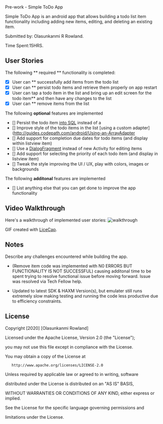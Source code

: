 Pre-work - Simple ToDo App

Simple ToDo App is an android app that allows building a todo list item functionality including adding new items, editing, and deleting an existing item.

Submitted by: Olasunkanmi R Rowland.

Time Spent:15HRS.

## User Stories

The following ** required ** functionality is completed:

* [X] User can ** successfully add items from the todo list
* [X] User can ** persist todo items and retrieve them properly on app restart
* [x] User can tap a todo item in the list and bring up an edit screen for the todo item** and then have any changes to the list
* [x] User can ** remove items from the list 

The following **optional** features are implemented

* [] Persist the todo item [into SQL](http://guides.codepath.com/android/Persisting-Data-to-the-Device#sqlite) instead of a 
* [] Improve style of the todo items in the list [using a custom adapter](http://guides.codepath.com/android/Using-an-ArrayAdapter
* [] Add support for completion due dates for todo items (and display within listview item)
* [] Use a [DialogFragment](http://guides.codepath.com/android/Using-DialogFragment) instead of new Activity for editing items 
* [] Add support for selecting the priority of each todo item (and display in listview item)
* [] Tweak the style improving the UI / UX, play with colors, images or backgrounds

The following **additonal** features are implemented

* [] List anything else that you can get done to improve the app functionality

## Video Walkthrough

Here's a walkthrough of implemented user stories:
<img src='rowland_walkthrough' title= walkthrough  width=''  alt='walkthrough'  />

GIF created with [LiceCap](http://cockos.com/licecap/).

## Notes

Describe any challenges encountered while building the app.

* (Remove item code was implemented with N0 ERRORS BUT FUNCTIONALITY IS NOT SUCCESSFUL) causing additonal time to be spent trying to resolve functional issue before moving forward. Issue was resolved via Tech Fellow help.

* Updated to latest SDK & HAXM Version(s), but emulater still runs extremely slow making testing and running the code less productive due to efficiency constraints.

## License
Copyright [2020] [Olasunkanmi Rowland]



   Licensed under the Apache License, Version 2.0 (the "License");

   you may not use this file except in compliance with the License.

   You may obtain a copy of the License at



       http://www.apache.org/licenses/LICENSE-2.0



   Unless required by applicable law or agreed to in writing, software

   distributed under the License is distributed on an "AS IS" BASIS,

   WITHOUT WARRANTIES OR CONDITIONS OF ANY KIND, either express or implied.

   See the License for the specific language governing permissions and

   limitations under the License.

